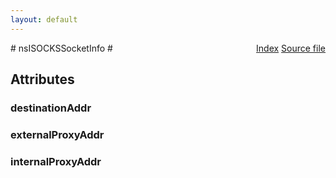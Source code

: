 ```yaml
---
layout: default
---
```

<div class='links' style='float:right'><a href="../index.html">Index</a>
<a href="http://dxr.mozilla.org/mozilla-central/source/netwerk/socket/nsISOCKSSocketInfo.idl">Source file</a>
</div>
# nsISOCKSSocketInfo #

## Attributes ##

### destinationAddr ###

### externalProxyAddr ###

### internalProxyAddr ###
